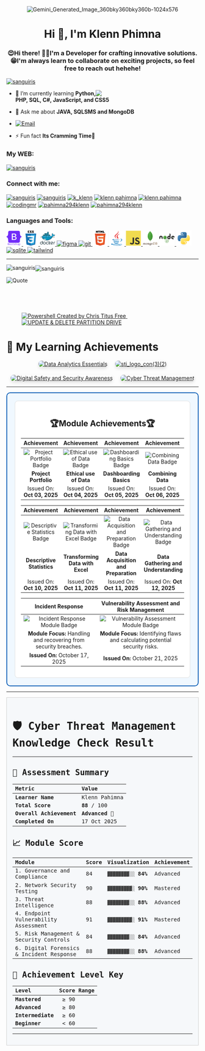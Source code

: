 <p align="center">
  <img src="https://github.com/user-attachments/assets/0e97ca77-3094-4f19-9a13-82c1bb8d76d2" alt="Gemini_Generated_Image_360bky360bky360b-1024x576">
</p>

<h1 align="center">Hi 👋, I'm Klenn Phimna</h1>
<h3 align="center">😍Hi there! 👨‍💻I'm a Developer for crafting innovative solutions. 😁I'm always learn to collaborate on exciting projects, so feel free to reach out hehehe!</h3>

<p align="left"> <a href="https://github.com/ryo-ma/github-profile-trophy"><img src="https://github-profile-trophy.vercel.app/?username=sanguiris" alt="sanguiris" /></a></p>

<img align="right" width="270" src="https://github.com/user-attachments/assets/452443cf-8869-449b-929a-ddc526219ba0"/>

- 🌱 I’m currently learning **Python, PHP, SQL, C#, JavaScript, and CSS5**

- 💬 Ask me about **JAVA, SQLSMS and MongoDB**
  
- <a href="mailto:klenn31is18pahimna@gmail.com" target="_blank" rel="noreferrer">
    <img src="https://img.shields.io/badge/Email-Give%20Feedback-D32F2F?style=flat&logo=gmail&logoColor=white" alt="Email" />
</a>

- ⚡ Fun fact **Its Cramming Time🤣**

### My WEB:
<p align="left">
<a href="https://sanguiris.github.io/Pahimna/HOME.html" target="_blank"><img align="center" src="https://github.com/user-attachments/assets/96d6d429-9ae6-450a-8597-900a68e8ba55" alt="sanguiris" height="40" width="40"/> </a></p>


<h3 align="left">Connect with me:</h3>
<p align="left">
<a href="https://codepen.io/sanguiris" target="blank"><img align="center" src="https://raw.githubusercontent.com/rahuldkjain/github-profile-readme-generator/master/src/images/icons/Social/codepen.svg" alt="sanguiris" height="30" width="40" /></a>
<a href="https://dev.to/sanguiris" target="blank"><img align="center" src="https://raw.githubusercontent.com/rahuldkjain/github-profile-readme-generator/master/src/images/icons/Social/devto.svg" alt="sanguiris" height="30" width="40" /></a>
<a href="https://twitter.com/KPahimna" target="blank"><img align="center" src="https://raw.githubusercontent.com/rahuldkjain/github-profile-readme-generator/master/src/images/icons/Social/twitter.svg" alt="k_klenn" height="30" width="40" /></a>
<a href="https://www.linkedin.com/in/djkam42pahimna" target="blank"><img align="center" src="https://raw.githubusercontent.com/rahuldkjain/github-profile-readme-generator/master/src/images/icons/Social/linked-in-alt.svg" alt="klenn pahimna" height="30" width="40" /></a>
<a href="https://stackoverflow.com/users/klenn pahimna" target="blank"><img align="center" src="https://raw.githubusercontent.com/rahuldkjain/github-profile-readme-generator/master/src/images/icons/Social/stack-overflow.svg" alt="klenn pahimna" height="30" width="40" /></a>
<a href="https://www.youtube.com/@CodingMR" target="blank"><img align="center" src="https://raw.githubusercontent.com/rahuldkjain/github-profile-readme-generator/master/src/images/icons/Social/youtube.svg" alt="codingmr" height="30" width="40" /></a>
<a href="https://www.hackerrank.com/djkam42Pahimna" target="blank"><img align="center" src="https://raw.githubusercontent.com/rahuldkjain/github-profile-readme-generator/master/src/images/icons/Social/hackerrank.svg" alt="pahimna294klenn" height="30" width="40" /></a>
<a href="https://www.tiktok.com/@com4_4ksec" target="blank"><img align="center" src="https://cdn4.iconfinder.com/data/icons/logos-brands-in-colors/2840/tiktok-logo-512.png" alt="pahimna294klenn" height="30" width="40" /></a>
</p>

<h3 align="left">Languages and Tools:</h3>
<p align="left"> <a href="https://getbootstrap.com" target="_blank" rel="noreferrer"> <img src="https://raw.githubusercontent.com/devicons/devicon/master/icons/bootstrap/bootstrap-plain-wordmark.svg" alt="bootstrap" width="40" height="40"/> </a> <a href="https://www.w3schools.com/css/" target="_blank" rel="noreferrer"> <img src="https://raw.githubusercontent.com/devicons/devicon/master/icons/css3/css3-original-wordmark.svg" alt="css3" width="40" height="40"/> </a> <a href="https://www.docker.com/" target="_blank" rel="noreferrer"> <img src="https://raw.githubusercontent.com/devicons/devicon/master/icons/docker/docker-original-wordmark.svg" alt="docker" width="40" height="40"/> </a> <a href="https://www.figma.com/" target="_blank" rel="noreferrer"> <img src="https://www.vectorlogo.zone/logos/figma/figma-icon.svg" alt="figma" width="40" height="40"/> </a> <a href="https://git-scm.com/" target="_blank" rel="noreferrer"> <img src="https://www.vectorlogo.zone/logos/git-scm/git-scm-icon.svg" alt="git" width="40" height="40"/> </a> <a href="https://www.w3.org/html/" target="_blank" rel="noreferrer"> <img src="https://raw.githubusercontent.com/devicons/devicon/master/icons/html5/html5-original-wordmark.svg" alt="html5" width="40" height="40"/> </a> <a href="https://www.java.com" target="_blank" rel="noreferrer"> <img src="https://raw.githubusercontent.com/devicons/devicon/master/icons/java/java-original.svg" alt="java" width="40" height="40"/> </a> <a href="https://developer.mozilla.org/en-US/docs/Web/JavaScript" target="_blank" rel="noreferrer"> <img src="https://raw.githubusercontent.com/devicons/devicon/master/icons/javascript/javascript-original.svg" alt="javascript" width="40" height="40"/> </a> <a href="https://www.mongodb.com/" target="_blank" rel="noreferrer"> <img src="https://raw.githubusercontent.com/devicons/devicon/master/icons/mongodb/mongodb-original-wordmark.svg" alt="mongodb" width="40" height="40"/> </a> <a href="https://nodejs.org" target="_blank" rel="noreferrer"> <img src="https://raw.githubusercontent.com/devicons/devicon/master/icons/nodejs/nodejs-original-wordmark.svg" alt="nodejs" width="40" height="40"/> </a> <a href="https://www.python.org" target="_blank" rel="noreferrer"> <img src="https://raw.githubusercontent.com/devicons/devicon/master/icons/python/python-original.svg" alt="python" width="40" height="40"/> </a> <a href="https://www.sqlite.org/" target="_blank" rel="noreferrer"> <img src="https://www.vectorlogo.zone/logos/sqlite/sqlite-icon.svg" alt="sqlite" width="40" height="40"/> </a> <a href="https://tailwindcss.com/" target="_blank" rel="noreferrer"> <img src="https://www.vectorlogo.zone/logos/tailwindcss/tailwindcss-icon.svg" alt="tailwind" width="40" height="40"/> </a> </p>

---

<p><img align="left" src="https://github-readme-stats.vercel.app/api/top-langs/?username=sanguirIS&theme=dracula&show_icons=true&hide_border=false&layout=compact" alt="sanguiris" /></p>
<p><img align="center" src="https://github-readme-stats.vercel.app/api?username=sanguirIS&theme=dracula&show_icons=true&hide_border=false&count_private=true" alt="sanguiris" /></p>

![Quote](https://github-readme-quotes-bay.vercel.app/quote?theme=dracula&layout=socrates)

<br>

&nbsp;&nbsp;&nbsp;&nbsp;

<div align="left" style="padding-left: 40px; padding-right: 40px;">

  <a href="https://youtu.be/-a6iMUM3caE?si=snDw1MgDcjmKWxiV">
    <img src="https://ytcards.demolab.com/?id=-a6iMUM3caE&title=Powershell+Created+by+Chris+Titus+Free&lang=en&timestamp=1905504000&background_color=%230d1117&title_color=%23ffffff&stats_color=%23dedede&max_title_lines=1&width=250&border_radius=5&duration=123" alt="Powershell Created by Chris Titus Free" title="Powershell Created by Chris Titus Free" />
  </a>
  &nbsp;&nbsp;&nbsp;&nbsp;&nbsp;&nbsp;&nbsp;&nbsp;&nbsp;&nbsp;
  <a href="https://www.youtube.com/watch?v=lfFQEIIXpGc">
    <img src="https://ytcards.demolab.com/?id=lfFQEIIXpGc&title=UPDATE+AND+DELETE+PARTITION+DRIVE&lang=en&timestamp=1905504000&background_color=%230d1117&title_color=%23ffffff&stats_color=%23dedede&max_title_lines=1&width=250&border_radius=5&duration=425" alt="UPDATE & DELETE PARTITION DRIVE" title="UPDATE & DELETE PARTITION DRIVE" />
  </a>

</div>

# 🏅 My Learning Achievements

<div style="display: flex; flex-wrap: wrap; gap: 20px; justify-content: center;">

  <a href="https://github.com/user-attachments/assets/af279d02-e2cb-4cf8-a5b2-5730a329676f" target="_blank" rel="noreferrer" >
    <img src="https://www.netacad.com/p/ff9e491c-49be-4734-803e-a79e6e83dab1/badges/badge-images/52517717-589b-4c76-977d-27a53952379f.png" alt="Data Analytics Essentials" width="150" style="border-radius: 8px; box-shadow: 0 4px 8px rgba(0, 0, 0, 0.1);">
  </a>

  <a href="https://github.com/user-attachments/assets/816584a3-fa35-4131-a049-ede8ea5a194b" target="_blank" rel="noreferrer">
    <img src="https://github.com/user-attachments/assets/cd5e7dc2-d3aa-4f7d-ac82-363cdb9ac6a0" alt="sti_logo_con(3)(2)" width="150" style="border-radius: 8px; box-shadow: 0 4px 8px rgba(0, 0, 0, 0.1);">
  </a>

  <a href="https://github.com/user-attachments/assets/11f99c62-9ee3-44e7-8fa3-708d34eeb8de" target="_blank" rel="noreferrer">
    <img src="https://www.netacad.com/p/ff9e491c-49be-4734-803e-a79e6e83dab1/badges/badge-images/3d5e07f2-ca76-4149-bb55-5aede309b3bf.png" alt="Digital Safety and Security Awareness" width="150" style="border-radius: 8px; box-shadow: 0 4px 8px rgba(0, 0, 0, 0.1);">
  </a>

  <a href="https://github.com/user-attachments/assets/e50157ff-eb23-435d-a301-50c21cc7125f" target="_blank" rel="noreferrer" >
    <img src="https://www.netacad.com/p/ff9e491c-49be-4734-803e-a79e6e83dab1/badges/badge-images/cyber_threat_management_37.png" alt="Cyber Threat Management" width="150" style="border-radius: 8px; box-shadow: 0 4px 8px rgba(0, 0, 0, 0.1);">
  </a>

</div>

---

<div style="border: 2px solid #0056b3; padding: 20px; border-radius: 10px; background-color: #f0f8ff;">
  <div align="center" style="border: 1px solid #ddd; padding: 15px; border-radius: 8px; background-color: #ffffff;">

## 🏆Module Achievements🏆

| **Achievement** | **Achievement** | **Achievement** | **Achievement** | **Achievement** |
| :---: | :---: | :---: | :---: | :---: |
| <img width="120" src="https://www.netacad.com/p/ff9e491c-49be-4734-803e-a79e6e83dab1/badges/badge-images/2b26e287-d615-4c24-bb2d-3fcaaf2e3c64.png" alt="Project Portfolio Badge" > | <img width="120" src="https://www.netacad.com/p/ff9e491c-49be-4734-803e-a79e6e83dab1/badges/badge-images/50eef80c-c302-46a3-96bf-8c09a898aca5.png" alt="Ethical use of Data Badge"> | <img width="120" src="https://www.netacad.com/p/ff9e491c-49be-4734-803e-a79e6e83dab1/badges/badge-images/6edb0ffb-1087-4f66-9700-8b7817a67a43.png" alt="Dashboarding Basics Badge"> | <img width="120" src="https://www.netacad.com/p/ff9e491c-49be-4734-803e-a79e6e83dab1/badges/badge-images/fae6d3c3-fcfc-4ec0-9a72-830fb0714bac.png" alt="Combining Data Badge"> | <img width="120" src="https://www.netacad.com/p/ff9e491c-49be-4734-803e-a79e6e83dab1/badges/badge-images/1d4dfbcd-80e0-43cc-ba13-00e0f19f34d4.png" alt="SQL Basics Badge"> |
| **Project Portfolio** | **Ethical use of Data** | **Dashboarding Basics** | **Combining Data** | **SQL Basics** |
| Issued On: **Oct 03, 2025** | Issued On: **Oct 04, 2025** | Issued On: **Oct 05, 2025** | Issued On: **Oct 06, 2025** | Issued On: **Oct 07, 2025** |

| **Achievement** | **Achievement** | **Achievement** | **Achievement** | **Achievement** |
| :---: | :---: | :---: | :---: | :---: |
| <img width="120" src="https://www.netacad.com/p/ff9e491c-49be-4734-803e-a79e6e83dab1/badges/badge-images/a1943a93-ff8f-4c03-b2b7-eff27623b983.png" alt="Descriptive Statistics Badge"> | <img width="120" src="https://www.netacad.com/p/ff9e491c-49be-4734-803e-a79e6e83dab1/badges/badge-images/54ca4432-10f5-4e77-a024-4bab3d9991ff.png" alt="Transforming Data with Excel Badge"> | <img width="120" src="https://www.netacad.com/p/ff9e491c-49be-4734-803e-a79e6e83dab1/badges/badge-images/fe9dff0a-ad01-44e4-afbe-9546522a0267.png" alt="Data Acquisition and Preparation Badge"> | <img width="120" src="https://www.netacad.com/p/ff9e491c-49be-4734-803e-a79e6e83dab1/badges/badge-images/5f65d8f2-ed6a-4dc2-9b1f-439b2dfc0782.png" alt="Data Gathering and Understanding Badge"> | <img width="120" src="https://www.netacad.com/p/ff9e491c-49be-4734-803e-a79e6e83dab1/badges/badge-images/68f9c5c4-5690-4aa5-b260-40d604874bc0.png" alt="Start a Project Portfolio Badge"> |
| **Descriptive Statistics** | **Transforming Data with Excel** | **Data Acquisition and Preparation** | **Data Gathering and Understanding** | **Start a Project Portfolio** |
| Issued On: **Oct 10, 2025** | Issued On: **Oct 11, 2025** | Issued On: **Oct 11, 2025** | Issued On: **Oct 12, 2025** | Issued On: **Oct 12, 2025** |

| **Incident Response** | **Vulnerability Assessment and Risk Management** |
| :---: | :---: |
| <img src="https://www.netacad.com/p/ff9e491c-49be-4734-803e-a79e6e83dab1/badges/badge-images/incident_response_36.png" alt="Incident Response Module Badge" width="150" /> | <img src="https://www.netacad.com/p/ff9e491c-49be-4734-803e-a79e6e83dab1/badges/badge-images/vulnerability_assessment_and_risk_management_35.png" alt="Vulnerability Assessment Module Badge" width="150" /> |
| **Module Focus:** Handling and recovering from security breaches. | **Module Focus:** Identifying flaws and calculating potential security risks. |
| **Issued On:** October 17, 2025 | **Issued On:** October 21, 2025 |

  </div>
</div>

---

<div style="border: 1px solid #ccc; padding: 15px; background-color: #f6f8fa; font-family: monospace;">

# 🛡️ Cyber Threat Management Knowledge Check Result

---

## 📅 Assessment Summary

| Metric | Value |
| :--- | :--- |
| **Learner Name** | Klenn Pahimna |
| **Total Score** | **88** / 100 |
| **Overall Achievement** | **Advanced** 🚀 |
| **Completed On** | 17 Oct 2025 |

## 📈 Module Score

| Module | Score | Visualization | Achievement |
| :--- | :--- | :--- | :--- |
| 1. Governance and Compliance | 84 | `▓▓▓▓▓▓▓▓░░` **84%** | Advanced |
| 2. Network Security Testing | 90 | `▓▓▓▓▓▓▓▓▓░` **90%** | Mastered |
| 3. Threat Intelligence | 88 | `▓▓▓▓▓▓▓▓░░` **88%** | Advanced |
| 4. Endpoint Vulnerability Assessment | 91 | `▓▓▓▓▓▓▓▓▓░` **91%** | Mastered |
| 5. Risk Management & Security Controls | 84 | `▓▓▓▓▓▓▓▓░░` **84%** | Advanced |
| 6. Digital Forensics & Incident Response | 88 | `▓▓▓▓▓▓▓▓░░` **88%** | Advanced |

## 🎯 Achievement Level Key

| Level | Score Range |
| :--- | :--- |
| **Mastered** | $\ge 90$ |
| **Advanced** | $\ge 80$ |
| **Intermediate** | $\ge 60$ |
| **Beginner** | $< 60$ |

---

</div>

